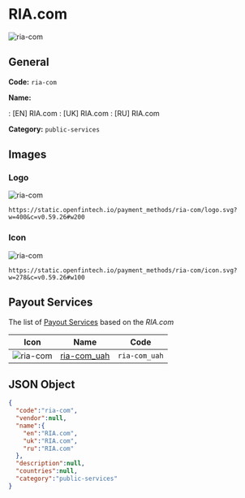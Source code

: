 
# RIA.com 
![ria-com](https://static.openfintech.io/payment_methods/ria-com/logo.svg?w=400&c=v0.59.26#w200)  

## General 
**Code:** `ria-com` 
 
**Name:** 
 
:	[EN] RIA.com 
:	[UK] RIA.com 
:	[RU] RIA.com 
 
**Category:** `public-services` 
 

## Images 

### Logo 
![ria-com](https://static.openfintech.io/payment_methods/ria-com/logo.svg?w=400&c=v0.59.26#w200)  

```
https://static.openfintech.io/payment_methods/ria-com/logo.svg?w=400&c=v0.59.26#w200
```  

### Icon 
![ria-com](https://static.openfintech.io/payment_methods/ria-com/icon.svg?w=278&c=v0.59.26#w100)  

```
https://static.openfintech.io/payment_methods/ria-com/icon.svg?w=278&c=v0.59.26#w100
```  

## Payout Services 
 
The list of [Payout Services](/payout-services/) based on the _RIA.com_ 

|Icon|Name|Code| 
|:---:|:---:|:---:| 
|![ria-com](https://static.openfintech.io/payout_methods/ria-com/icon.png?w=278&c=v0.59.26#w40) |[ria-com_uah](/payout-services/ria-com_uah/)|`ria-com_uah`| 
 

## JSON Object 

```json
{
  "code":"ria-com",
  "vendor":null,
  "name":{
    "en":"RIA.com",
    "uk":"RIA.com",
    "ru":"RIA.com"
  },
  "description":null,
  "countries":null,
  "category":"public-services"
}
```  
